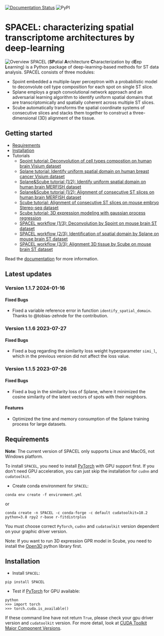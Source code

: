 [![Documentation Status](https://readthedocs.org/projects/spacel/badge/?version=latest)](https://spacel.readthedocs.io/en/latest/?badge=latest)
![PyPI](https://img.shields.io/pypi/v/SPACEL)

# SPACEL: characterizing spatial transcriptome architectures by deep-learning

![](docs/_static/img/figure1.png "Overview")
SPACEL (**SP**atial **A**rchitecture **C**haracterization by d**E**ep **L**earning) is a Python package of deep-learning-based methods for ST data analysis. SPACEL consists of three modules: 
* Spoint embedded a multiple-layer perceptron with a probabilistic model to deconvolute cell type composition for each spot on single ST slice.
* Splane employs a graph convolutional network approach and an adversarial learning algorithm to identify uniform spatial domains that are transcriptomically and spatially coherent across multiple ST slices.
* Scube automatically transforms the spatial coordinate systems of consecutive slices and stacks them together to construct a three-dimensional (3D) alignment of the tissue.

## Getting started
* [Requirements](#Requirements)
* [Installation](#Installation)
* Tutorials
    * [Spoint tutorial: Deconvolution of cell types compostion on human brain Visium dataset](docs/tutorials/Visium_human_DLPFC_Spoint.ipynb)
    * [Splane tutorial: Identify uniform spatial domain on human breast cancer Visium dataset](docs/tutorials/Visium_human_breast_cancer_Splane.ipynb)
    * [Splane&Scube tutorial (1/2): Identify uniform spatial domain on human brain MERFISH dataset](docs/tutorials/MERFISH_mouse_brain_Splane.ipynb)
    * [Splane&Scube tutorial (1/2): Alignment of consecutive ST slices on human brain MERFISH dataset](docs/tutorials/MERFISH_mouse_brain_Scube.ipynb)
    * [Scube tutorial: Alignment of consecutive ST slices on mouse embryo Stereo-seq dataset](docs/tutorials/Stereo-seq_Scube.ipynb)
    * [Scube tutorial: 3D expression modeling with gaussian process regression](docs/tutorials/STARmap_mouse_brain_GPR.ipynb)
    * [SPACEL workflow (1/3): Deconvolution by Spoint on mouse brain ST dataset](docs/tutorials/ST_mouse_brain_Spoint.ipynb)
    * [SPACEL workflow (2/3): Identification of spatial domain by Splane on mouse brain ST dataset](docs/tutorials/ST_mouse_brain_Splane.ipynb)
    * [SPACEL workflow (3/3): Alignment 3D tissue by Scube on mouse brain ST dataset](docs/tutorials/ST_mouse_brain_Scube.ipynb)

Read the [documentation](https://spacel.readthedocs.io) for more information.

## Latest updates
### Version 1.1.7 2024-01-16
#### Fixed Bugs
- Fixed a variable reference error in function `identify_spatial_domain`. Thanks to @tobias-zehnde for the contribution.

### Version 1.1.6 2023-07-27
#### Fixed Bugs
- Fixed a bug regarding the similarity loss weight hyperparameter `simi_l`, which in the previous version did not affect the loss value.

### Version 1.1.5 2023-07-26
#### Fixed Bugs
- Fixed a bug in the similarity loss of Splane, where it minimized the cosine similarity of the latent vectors of spots with their neighbors.
#### Features
- Optimized the time and memory consumption of the Splane training process for large datasets.
    
## Requirements
**Note**: The current version of SPACEL only supports Linux and MacOS, not Windows platform. 

To install `SPACEL`, you need to install [PyTorch](https://pytorch.org) with GPU support first. If you don't need GPU acceleration, you can just skip the installation for `cudnn` and `cudatoolkit`.
* Create conda environment for `SPACEL`:
```
conda env create -f environment.yml
```
or
```
conda create -n SPACEL -c conda-forge -c default cudatoolkit=10.2 python=3.8 rpy2 r-base r-fitdistrplus
```
You must choose correct `PyTorch`, `cudnn` and `cudatoolkit` version dependent on your graphic driver version. 

Note: If you want to run 3D expression GPR model in Scube, you need to install the [Open3D](http://www.open3d.org/docs/release/) python library first.

## Installation
* Install `SPACEL`:
```
pip install SPACEL
```
* Test if [PyTorch](https://pytorch.org) for GPU available:
```
python
>>> import torch
>>> torch.cuda.is_available()
```
If these command line have not return `True`, please check your gpu driver version and `cudatoolkit` version. For more detail, look at [CUDA Toolkit Major Component Versions](https://docs.nvidia.com/cuda/cuda-toolkit-release-notes/index.html#cuda-major-component-versions).
